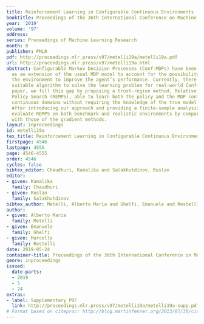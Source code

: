 ```yaml
---
title: Reinforcement Learning in Configurable Continuous Environments
booktitle: Proceedings of the 36th International Conference on Machine Learning
year: '2019'
volume: '97'
address: 
series: Proceedings of Machine Learning Research
month: 0
publisher: PMLR
pdf: http://proceedings.mlr.press/v97/metelli19a/metelli19a.pdf
url: http://proceedings.mlr.press/v97/metelli19a.html
abstract: Configurable Markov Decision Processes (Conf-MDPs) have been recently introduced
  as an extension of the usual MDP model to account for the possibility of configuring
  the environment to improve the agent’s performance. Currently, there is still no
  suitable algorithm to solve the learning problem for real-world Conf-MDPs. In this
  paper, we fill this gap by proposing a trust-region method, Relative Entropy Model
  Policy Search (REMPS), able to learn both the policy and the MDP configuration in
  continuous domains without requiring the knowledge of the true model of the environment.
  After introducing our approach and providing a finite-sample analysis, we empirically
  evaluate REMPS on both benchmark and realistic environments by comparing our results
  with those of the gradient methods.
layout: inproceedings
id: metelli19a
tex_title: Reinforcement Learning in Configurable Continuous Environments
firstpage: 4546
lastpage: 4555
page: 4546-4555
order: 4546
cycles: false
bibtex_editor: Chaudhuri, Kamalika and Salakhutdinov, Ruslan
editor:
- given: Kamalika
  family: Chaudhuri
- given: Ruslan
  family: Salakhutdinov
bibtex_author: Metelli, Alberto Maria and Ghelfi, Emanuele and Restelli, Marcello
author:
- given: Alberto Maria
  family: Metelli
- given: Emanuele
  family: Ghelfi
- given: Marcello
  family: Restelli
date: 2019-05-24
container-title: Proceedings of the 36th International Conference on Machine Learning
genre: inproceedings
issued:
  date-parts:
  - 2019
  - 5
  - 24
extras:
- label: Supplementary PDF
  link: http://proceedings.mlr.press/v97/metelli19a/metelli19a-supp.pdf
# Format based on citeproc: http://blog.martinfenner.org/2013/07/30/citeproc-yaml-for-bibliographies/
---
```

